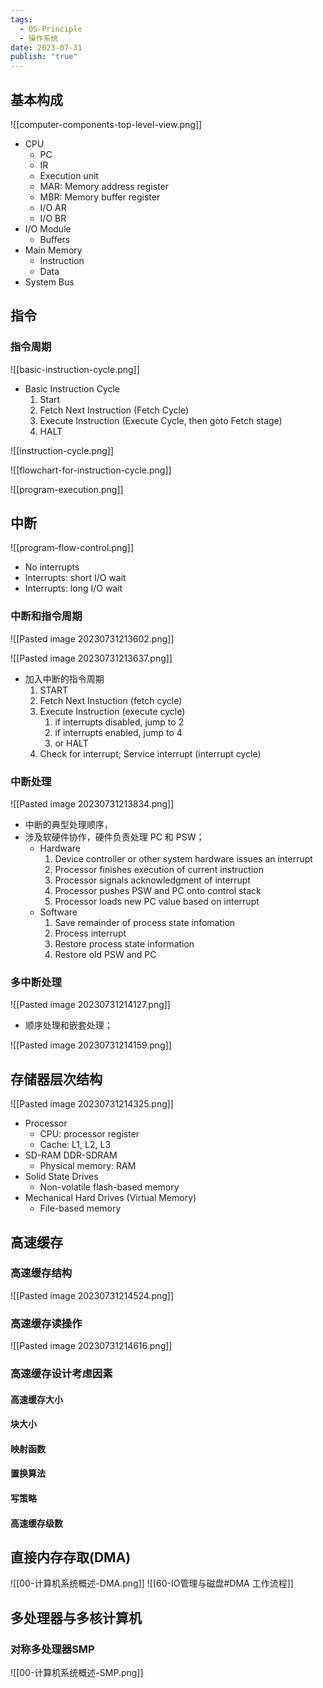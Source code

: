 ```yaml
---
tags:
  - OS-Principle
  - 操作系统
date: 2023-07-31
publish: "true"
---
```


## 基本构成
![[computer-components-top-level-view.png]]
- CPU
	- PC
	- IR
	- Execution unit
	- MAR: Memory address register
	- MBR: Memory buffer register
	- I/O AR
	- I/O BR
- I/O Module
	- Buffers
- Main Memory
	- Instruction
	- Data
- System Bus

## 指令

### 指令周期
![[basic-instruction-cycle.png]]
- Basic Instruction Cycle
	1. Start
	2. Fetch Next Instruction (Fetch Cycle)
	3. Execute Instruction (Execute Cycle, then goto Fetch stage)
	4. HALT

![[instruction-cycle.png]]

![[flowchart-for-instruction-cycle.png]]

![[program-execution.png]]

## 中断
![[program-flow-control.png]]
- No interrupts
- Interrupts: short I/O wait
- Interrupts: long I/O wait

### 中断和指令周期
![[Pasted image 20230731213602.png]]

![[Pasted image 20230731213637.png]]
- 加入中断的指令周期
	1. START
	2. Fetch Next Instuction (fetch cycle)
	3. Execute Instruction (execute cycle)
		1. if interrupts disabled, jump to 2
		2. if interrupts enabled, jump to 4
		3. or HALT
	4. Check for interrupt; Service interrupt (interrupt cycle)

### 中断处理
![[Pasted image 20230731213834.png]]
- 中断的典型处理顺序，
- 涉及软硬件协作，硬件负责处理 PC 和 PSW；
	- Hardware
		1. Device controller or other system hardware issues an interrupt
		2. Processor finishes execution of current instruction
		3. Processor signals acknowledgment of interrupt
		4. Processor pushes PSW and PC onto control stack
		5. Processor loads new PC value based on interrupt
	- Software
		1. Save remainder of process state infomation
		2. Process interrupt
		3. Restore process state information
		4. Restore old PSW and PC

### 多中断处理
![[Pasted image 20230731214127.png]]
- 顺序处理和嵌套处理；

![[Pasted image 20230731214159.png]]

## 存储器层次结构
![[Pasted image 20230731214325.png]]
- Processor
	- CPU: processor register
	- Cache: L1, L2, L3
- SD-RAM DDR-SDRAM
	- Physical memory: RAM
- Solid State Drives
	- Non-volatile flash-based memory
- Mechanical Hard Drives (Virtual Memory)
	- File-based memory

## 高速缓存
### 高速缓存结构
![[Pasted image 20230731214524.png]]

### 高速缓存读操作
![[Pasted image 20230731214616.png]]

### 高速缓存设计考虑因素
#### 高速缓存大小
#### 块大小
#### 映射函数
#### 置换算法
#### 写策略
#### 高速缓存级数

## 直接内存存取(DMA)
![[00-计算机系统概述-DMA.png]]
![[60-IO管理与磁盘#DMA 工作流程]]

## 多处理器与多核计算机
### 对称多处理器SMP
![[00-计算机系统概述-SMP.png]]